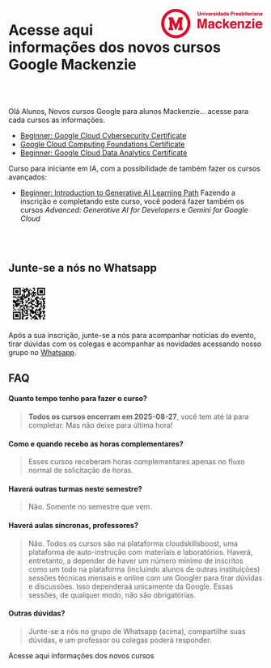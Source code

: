 <p>
  <img src="https://github.com/Rogerio-mack/GCF/raw/main/GCF_files/Mackenzie.jpg" width="40%" align="right"/>
</p>

# Acesse aqui informações dos novos cursos Google Mackenzie

<br>
<br>

Olá Alunos, 
Novos cursos Google para alunos Mackenzie... acesse para cada cursos as informações.

* [Beginner: Google Cloud Cybersecurity Certificate](https://github.com/Rogerio-mack/GCF/blob/main/Google_novos_cursos/CYBER.pdf) 
* [Google Cloud Computing Foundations Certificate](https://github.com/Rogerio-mack/GCF/blob/main/Google_novos_cursos/GCCF.pdf) 
* [Beginner: Google Cloud Data Analytics Certificate](https://github.com/Rogerio-mack/GCF/blob/main/Google_novos_cursos/DA.pdf)

Curso para iniciante em IA, com a possibilidade de também fazer os cursos avançados:
* [Beginner: Introduction to Generative AI Learning Path](https://github.com/Rogerio-mack/GCF/blob/main/Google_novos_cursos/AI.pdf)
Fazendo a inscrição e completando este curso, você poderá fazer também os cursos *Advanced: Generative AI for Developers* e 
*Gemini for Google Cloud*

<br>
<br> 

## Junte-se a nós no Whatsapp

<p>
  <img src="https://github.com/Rogerio-mack/GCF/raw/main/GCF_files_Maio_2023/qrcode_whatsapp.png" width="16%" align="center"/>
</p>

Após a sua inscrição, junte-se a nós para acompanhar notícias do evento, tirar dúvidas com os colegas e acompanhar as novidades acessando nosso grupo no [Whatsapp]( https://chat.whatsapp.com/BsIBXKBB3HPEQXUDdOTjiA). 

## FAQ
#### Quanto tempo tenho para fazer o curso?
> **Todos os cursos encerram em 2025-08-27**, você tem até lá para completar. Mas não deixe para última hora!

#### Como e quando recebo as horas complementares?
> Esses cursos receberam horas complementares apenas no fluxo normal de solicitação de horas. 

#### Haverá outras turmas neste semestre?
> Não. Somente no semestre que vem.

#### Haverá aulas síncronas, professores? 
> Não. Todos os cursos são na plataforma cloudskillsboost, uma plataforma de auto-instrução com materiais e laboratórios. Haverá, entretanto, a depender de haver um número
mínimo de inscritos como um todo na plataforma (incluindo alunos de outras instituições) sessões técnicas mensais e online com um Googler para tirar dúvidas e discussões. Isso dependeraá unicamente da Google. Essas sessões, de qualquer modo, não são obrigatórias.

#### Outras dúvidas?
> Junte-se a nós no grupo de Whatsapp (acima), compartilhe suas dúvidas, e um professor ou colegas poderá responder.







Acesse aqui informações dos novos cursos
